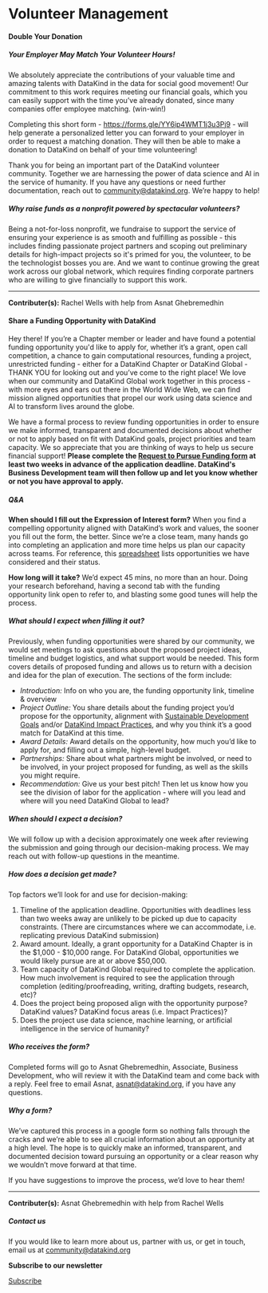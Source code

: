 




Volunteer Management
====================








#### Double Your Donation


##### Your Employer May Match Your Volunteer Hours!


We absolutely appreciate the contributions of your valuable time and amazing talents with DataKind in the data for social good movement! Our commitment to this work requires meeting our financial goals, which you can easily support with the time you’ve already donated, since many companies offer employee matching. (win\-win!)


Completing this short form \- <https://forms.gle/YY6ip4WMT1j3u3Pj9> \- will help generate a personalized letter you can forward to your employer in order to request a matching donation. They will then be able to make a donation to DataKind on behalf of your time volunteering!


Thank you for being an important part of the DataKind volunteer community. Together we are harnessing the power of data science and AI in the service of humanity. If you have any questions or need further documentation, reach out to [community@datakind.org](mailto:community@datakind.org). We’re happy to help!


##### Why raise funds as a nonprofit powered by spectacular volunteers?


Being a not\-for\-loss nonprofit, we fundraise to support the service of ensuring your experience is as smooth and fulfilling as possible \- this includes finding passionate project partners and scoping out preliminary details for high\-impact projects so it's primed for you, the volunteer, to be the technologist bosses you are. And we want to continue growing the great work across our global network, which requires finding corporate partners who are willing to give financially to support this work.




---


 **Contributer(s):** Rachel Wells with help from Asnat Ghebremedhin




#### Share a Funding Opportunity with DataKind


Hey there! If you’re a Chapter member or leader and have found a potential funding opportunity you'd like to apply for, whether it’s a grant, open call competition, a chance to gain computational resources, funding a project, unrestricted funding \- either for a DataKind Chapter or DataKind Global \- THANK YOU for looking out and you’ve come to the right place! We love when our community and DataKind Global work together in this process \- with more eyes and ears out there in the World Wide Web, we can find mission aligned opportunities that propel our work using data science and AI to transform lives around the globe.


We have a formal process to review funding opportunities in order to ensure we make informed, transparent and documented decisions about whether or not to apply based on fit with DataKind goals, project priorities and team capacity. We so appreciate that you are thinking of ways to help us secure financial support! **Please complete the [Request to Pursue Funding form](https://docs.google.com/forms/d/e/1FAIpQLSec67YugGgRwwghgkmppvg70DsbHKXg50eZBl8lQQtq5A_7tA/viewform) at least two weeks in advance of the application deadline. DataKind's Business Development team will then follow up and let you know whether or not you have approval to apply.**


##### Q\&A


**When should I fill out the Expression of Interest form?**
When you find a compelling opportunity aligned with DataKind’s work and values, the sooner you fill out the form, the better. Since we’re a close team, many hands go into completing an application and more time helps us plan our capacity across teams. For reference, this [spreadsheet](https://docs.google.com/spreadsheets/d/10ErzJkLD0j8hkiSda2tLRQeGPb8WCDvNvahfdSnk5UY/edit?gid=200496047#gid=200496047) lists opportunities we have considered and their status.


**How long will it take?**
We’d expect 45 mins, no more than an hour. Doing your research beforehand, having a second tab with the funding opportunity link open to refer to, and blasting some good tunes will help the process.


##### What should I expect when filling it out?


Previously, when funding opportunities were shared by our community, we would set meetings to ask questions about the proposed project ideas, timeline and budget logistics, and what support would be needed. This form covers details of proposed funding and allows us to return with a decision and idea for the plan of execution. The sections of the form include:


* *Introduction:* Info on who you are, the funding opportunity link, timeline \& overview
* *Project Outline:* You share details about the funding project you’d propose for the opportunity, alignment with [Sustainable Development Goals](https://sdgs.un.org/goals) and/or [DataKind Impact Practices](https://www.datakind.org/2019/09/23/creating-a-systems-change-approach-for-data-science-ai-solutions/), and why you think it’s a good match for DataKind at this time.
* *Award Details:* Award details on the opportunity, how much you’d like to apply for, and filling out a simple, high\-level budget.
* *Partnerships:* Share about what partners might be involved, or need to be involved, in your project proposed for funding, as well as the skills you might require.
* *Recommendation:* Give us your best pitch! Then let us know how you see the division of labor for the application \- where will you lead and where will you need DataKind Global to lead?


##### When should I expect a decision?


We will follow up with a decision approximately one week after reviewing the submission and going through our decision\-making process. We may reach out with follow\-up questions in the meantime.


##### How does a decision get made?


Top factors we’ll look for and use for decision\-making:


1. Timeline of the application deadline. Opportunities with deadlines less than two weeks away are unlikely to be picked up due to capacity constraints. (There are circumstances where we can accommodate, i.e. replicating previous DataKind submission)
2. Award amount. Ideally, a grant opportunity for a DataKind Chapter is in the $1,000 \- $10,000 range. For DataKind Global, opportunities we would likely pursue are at or above $50,000\.
3. Team capacity of DataKind Global required to complete the application. How much involvement is required to see the application through completion (editing/proofreading, writing, drafting budgets, research, etc)?
4. Does the project being proposed align with the opportunity purpose? DataKind values? DataKind focus areas (i.e. Impact Practices)?
5. Does the project use data science, machine learning, or artificial intelligence in the service of humanity?


##### Who receives the form?


Completed forms will go to Asnat Ghebremedhin, Associate, Business Development, who will review it with the DataKind team and come back with a reply. Feel free to email Asnat, [asnat@datakind.org](mailto:asnat@datakind.org), if you have any questions.


##### Why a form?


We’ve captured this process in a google form so nothing falls through the cracks and we’re able to see all crucial information about an opportunity at a high level. The hope is to quickly make an informed, transparent, and documented decision toward pursuing an opportunity or a clear reason why we wouldn’t move forward at that time.


If you have suggestions to improve the process, we’d love to hear them!




---


 **Contributer(s):** Asnat Ghebremedhin with help from Rachel Wells







##### Contact us


If you would like to learn more about us, partner with us, or get in touch, email us at community@datakind.org




**Subscribe to our newsletter**
  

[Subscribe](https://www.datakind.org/subscribe/)




